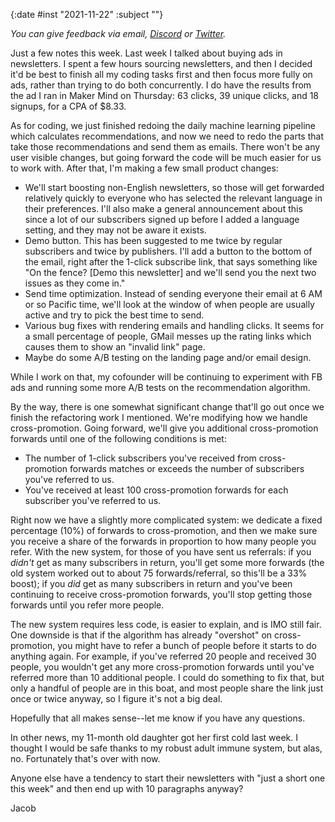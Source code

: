{:date #inst "2021-11-22" :subject ""}

*You can give feedback via email, [Discord](https://discord.gg/xAumsfVyRd) or [Twitter](https://twitter.com/the_sample_umm).*

Just a few notes this week. Last week I talked about buying ads in newsletters. I spent a few hours sourcing newsletters, and then I decided it'd be best to
finish all my coding tasks first and then focus more fully on ads, rather than trying to do both concurrently. I do have the results from the ad I ran in Maker Mind on Thursday: 63 clicks, 39 unique clicks, and 18 signups, for a CPA of $8.33.

As for coding, we just finished redoing the daily machine learning pipeline which calculates recommendations, and now we need to redo the parts that take those recommendations and send them as emails. There won't be any user visible changes, but going forward the code will be much easier for us to work with. After that, I'm making a few small product changes:

 - We'll start boosting non-English newsletters, so those will get forwarded relatively quickly to everyone who has selected the relevant language in their preferences. I'll also make a general announcement about this since a lot of our subscribers signed up before I added a language setting, and they may not be aware it exists.
 - Demo button. This has been suggested to me twice by regular subscribers and twice by publishers. I'll add a button to the bottom of the email, right after the 1-click subscribe link, that says something like "On the fence? [Demo this newsletter] and we'll send you the next two issues as they come in."
 - Send time optimization. Instead of sending everyone their email at 6 AM or so Pacific time, we'll look at the window of when people are usually active and try to pick the best time to send.
 - Various bug fixes with rendering emails and handling clicks. It seems for a small percentage of people, GMail messes up the rating links which causes them to show an "invalid link" page.
 - Maybe do some A/B testing on the landing page and/or email design.

While I work on that, my cofounder will be continuing to experiment with FB ads and running some more A/B tests on the recommendation algorithm.

By the way, there is one somewhat significant change that'll go out once we finish the refactoring work I mentioned. We're modifying how we handle cross-promotion. Going forward, we'll give you additional cross-promotion forwards until one of the following conditions is met:

- The number of 1-click subscribers you've received from cross-promotion forwards matches or exceeds the number of subscribers you've referred to us.
- You've received at least 100 cross-promotion forwards for each subscriber you've referred to us.

Right now we have a slightly more complicated system: we dedicate a fixed percentage (10%) of forwards to cross-promotion, and then we make sure you receive a share of the forwards in proportion to how many people you refer. With the new system, for those of you have sent us referrals: if you *didn't* get as many subscribers in return, you'll get some more forwards (the old system worked out to about 75 forwards/referral, so this'll be a 33% boost); if you *did* get as many subscribers in return and you've been continuing to receive cross-promotion forwards, you'll stop getting those forwards until you refer more people.

The new system requires less code, is easier to explain, and is IMO still fair. One downside is that if the algorithm has already "overshot" on cross-promotion, you might have to refer a bunch of people before it starts to do anything again. For example, if you've referred 20 people and received 30 people, you wouldn't get any more cross-promotion forwards until you've referred more than 10 additional people. I could do something to fix that, but only a handful of people are in this boat, and most people share the link just once or twice anyway, so I figure it's not a big deal.

Hopefully that all makes sense--let me know if you have any questions.

In other news, my 11-month old daughter got her first cold last week. I thought I would be safe thanks to my robust adult immune system, but alas, no. Fortunately that's over with now.

Anyone else have a tendency to start their newsletters with "just a short one this week" and then end up with 10 paragraphs anyway?

Jacob
